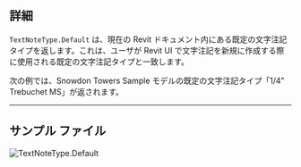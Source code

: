 ## 詳細
`TextNoteType.Default` は、現在の Revit ドキュメント内にある既定の文字注記タイプを返します。これは、ユーザが Revit UI で文字注記を新規に作成する際に使用される既定の文字注記タイプと一致します。

次の例では、Snowdon Towers Sample モデルの既定の文字注記タイプ「1/4" Trebuchet MS」が返されます。
___
## サンプル ファイル

![TextNoteType.Default](./Revit.Elements.TextNoteType.Default_img.jpg)
